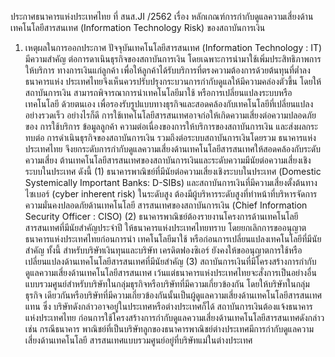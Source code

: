 ประกาศธนาคารแห่งประเทศไทย
ที่ สนส.JI /2562
เรื่อง หลักเกณฑ์การกำกับดูแลความเสี่ยงด้านเทคโนโลยีสารสนเทศ
(Information Technology Risk) ของสถาบันการเงิน
1. เหตุผลในการออกประกาศ
ปัจจุบันเทคโนโลยีสารสนเทศ (Information Technology : IT) มีความสำคัญ
ต่อการดาเนินธุรกิจของสถาบันการเงิน โดยเฉพาะการนำมาใช้เพิ่มประสิทธิภาพการให้บริการ
ทางการเงินแก่ลูกค้า เพื่อให้ลูกค้าได้รับบริการที่ตรงความต้องการด้วยต้นทุนที่ต่ำลง ธนาคารแห่ง
ประเทศไทยจึงเห็นควรปรับปรุงกระบวนการกำกับดูแลให้มีความคล่องตัวขึ้น โดยให้สถาบันการเงิน
สามารถพิจารณาการนําเทคโนโลยีมาใช้ หรือการเปลี่ยนแปลงระบบหรือเทคโนโลยี ด้วยตนเอง
เพื่อรองรับรูปแบบทางธุรกิจและสอดคล้องกับเทคโนโลยีที่เปลี่ยนแปลงอย่างรวดเร็ว
อย่างไรก็ดี การใช้เทคโนโลยีสารสนเทศอาจก่อให้เกิดความเสี่ยงต่อความปลอดภัยของ
การใช้บริการ ข้อมูลลูกค้า ความต่อเนื่องของการให้บริการของสถาบันการเงิน และส่งผลกระทบต่อ
การดำเนินธุรกิจของสถาบันการเงิน รวมถึงต่อระบบสถาบันการเงินโดยรวม ธนาคารแห่งประเทศไทย
จึงยกระดับการกำกับดูแลความเสี่ยงด้านเทคโนโลยีสารสนเทศให้สอดคล้องกับระดับความเสี่ยง
ต้านเทคโนโลยีสารสนเทศของสถาบันการเงินและระดับความมีนัยต่อความเสี่ยงเชิงระบบในประเทศ
ดังนี้
(1) ธนาคารพาณิชย์ที่มีนัยต่อความเสี่ยงเชิงระบบในประเทศ (Domestic Systemically
Important Banks: D-SIBs) และสถาบันการเงินที่มีความเสี่ยงตั้งต้นทางไซเบอร์ (cyber inherent
risk) ในระดับสูง ต้องมีผู้บริหารระดับสูงที่ทำหน้าที่บริหารจัดการความมั่นคงปลอดภัยด้านเทคโนโลยี
สารสนเทศของสถาบันการเงิน (Chief Information Security Officer : CISO)
(2) ธนาคารพาณิชย์ต้องรายงานโครงการด้านเทคโนโลยีสารสนเทศที่มีนัยสำคัญประจำปี
ให้ธนาคารแห่งประเทศไทยทราบ โดยยกเลิกการขออนุญาตธนาคารแห่งประเทศไทยก่อนการนำ
เทคโนโลยีมาใช้ หรือก่อนการเปลี่ยนแปลงเทคโนโลยีที่มีนัยสำคัญ ทั้งนี้ สำหรับบริษัทเงินทุนและบริษัท
เครดิตฟองซิเอร์ ยังคงให้ขออนุญาตการใช้หรือเปลี่ยนแปลงด้านเทคโนโลยีสารสนเทศที่มีนัยสำคัญ
(3) สถาบันการเงินที่มีโครงสร้างการกำกับดูแลความเสี่ยงด้านเทคโนโลยีสารสนเทศ
เว้นแต่ธนาคารแห่งประเทศไทยจะสั่งการเป็นอย่างอื่น
แบบรวมศูนย์สําหรับบริษัทในกลุ่มธุรกิจหรือบริษัทที่มีความเกี่ยวข้องกัน โดยให้บริษัทในกลุ่มธุรกิจ
เดียวกันหรือบริษัทที่มีความเกี่ยวข้องกันนั้นเป็นผู้ดูแลความเสี่ยงด้านเทคโนโลยีสารสนเทศแทน ซึ่ง
บริษัทดังกล่าวอาจอยู่ในประเทศหรือต่างประเทศก็ได้ สถาบันการเงินต้องแจ้งธนาคารแห่งประเทศไทย
ก่อนการใช้โครงสร้างการกำกับดูแลความเสี่ยงด้านเทคโนโลยีสารสนเทศดังกล่าว เช่น กรณีธนาคาร
พาณิชย์ที่เป็นบริษัทลูกของธนาคารพาณิชย์ต่างประเทศมีการกำกับดูแลความเสี่ยงด้านเทคโนโลยี
สารสนเทศแบบรวมศูนย์อยู่ที่บริษัทแม่ในต่างประเทศ
